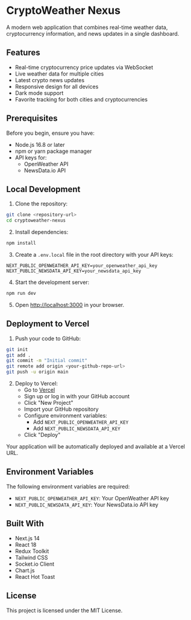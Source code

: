 # CryptoWeather Nexus

A modern web application that combines real-time weather data, cryptocurrency information, and news updates in a single dashboard.

## Features

- Real-time cryptocurrency price updates via WebSocket
- Live weather data for multiple cities
- Latest crypto news updates
- Responsive design for all devices
- Dark mode support
- Favorite tracking for both cities and cryptocurrencies

## Prerequisites

Before you begin, ensure you have:

- Node.js 16.8 or later
- npm or yarn package manager
- API keys for:
  - OpenWeather API
  - NewsData.io API

## Local Development

1. Clone the repository:
```bash
git clone <repository-url>
cd cryptoweather-nexus
```

2. Install dependencies:
```bash
npm install
```

3. Create a `.env.local` file in the root directory with your API keys:
```
NEXT_PUBLIC_OPENWEATHER_API_KEY=your_openweather_api_key
NEXT_PUBLIC_NEWSDATA_API_KEY=your_newsdata_api_key
```

4. Start the development server:
```bash
npm run dev
```

5. Open [http://localhost:3000](http://localhost:3000) in your browser.

## Deployment to Vercel

1. Push your code to GitHub:
```bash
git init
git add .
git commit -m "Initial commit"
git remote add origin <your-github-repo-url>
git push -u origin main
```

2. Deploy to Vercel:
   - Go to [Vercel](https://vercel.com)
   - Sign up or log in with your GitHub account
   - Click "New Project"
   - Import your GitHub repository
   - Configure environment variables:
     - Add `NEXT_PUBLIC_OPENWEATHER_API_KEY`
     - Add `NEXT_PUBLIC_NEWSDATA_API_KEY`
   - Click "Deploy"

Your application will be automatically deployed and available at a Vercel URL.

## Environment Variables

The following environment variables are required:

- `NEXT_PUBLIC_OPENWEATHER_API_KEY`: Your OpenWeather API key
- `NEXT_PUBLIC_NEWSDATA_API_KEY`: Your NewsData.io API key

## Built With

- Next.js 14
- React 18
- Redux Toolkit
- Tailwind CSS
- Socket.io Client
- Chart.js
- React Hot Toast

## License

This project is licensed under the MIT License.

